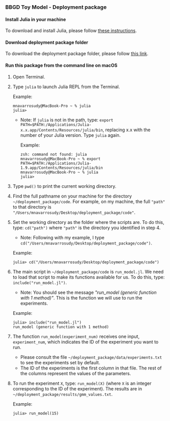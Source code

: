 ### BBGD Toy Model - Deployment package

#### Install Julia in your machine

To download and install Julia, please follow [these instructions](https://julialang.org/downloads/).

#### Download deployment package folder

To download the deployment package folder, please follow [this link](https://github.com/mnavarrosudy/deployment_package/archive/refs/heads/main.zip).

#### Run this package from the command line on macOS

1. Open Terminal.
2. Type `julia` to launch Julia REPL from the Terminal.

    Example:
    ```console
    mnavarrosudy@MacBook-Pro ~ % julia
    julia>
    ```
    
    - Note: If `julia` is not in the path, type: `export PATH=$PATH:/Applications/Julia-x.x.app/Contents/Resources/julia/bin`, replacing x.x with the number of your Julia version. Type `julia` again.

        Example:
        ```console
        zsh: command not found: julia
        mnavarrosudy@MacBook-Pro ~ % export PATH=$PATH:/Applications/Julia-1.9.app/Contents/Resources/julia/bin
        mnavarrosudy@MacBook-Pro ~ % julia
        julia>
        ```

5. Type `pwd()` to print the current working directory.
6. Find the full pathname on your machine for the directory `~/deployment_package/code`. For example, on my machine, the full `"path"` to that directory is `"/Users/mnavarrosudy/Desktop/deployment_package/code"`.
7. Set the working directory as the folder where the scripts are. To do this, type: `cd("path")` where `"path"` is the directory you identified in step 4.
    - Note: Following with my example, I type `cd("/Users/mnavarrosudy/Desktop/deployment_package/code")`.

    Example:
    ```console
    julia> cd("/Users/mnavarrosudy/Desktop/deployment_package/code")
    ```

8. The main script in `~/deployment_package/code` is `run_model.jl`. We need to load that script to make its functions available for us. To do this, type: `include("run_model.jl")`. 
   - Note: You should see the message *"run_model (generic function with 1 method)"*. This is the function we will use to run the experiments.

    Example:
    ```console
    julia> include("run_model.jl")
    run_model (generic function with 1 method)
    ```

9. The function `run_model(experiment_num)` receives one input, `experiment_num`, which indicates the ID of the experiment you want to run. 
    - Please consult the file `~/deployment_package/data/experiments.txt` to see the experiments set by default. 
    - The ID of the experiments is the first column in that file. The rest of the columns represent the values of the parameters. 
10. To run the experiment `X`, type: `run_model(X)` (where `X` is an integer corresponding to the ID of the experiment). The results are in `~/deployment_package/results/gmm_values.txt`.

    Example:
    ```console
    julia> run_model(15)
    ```